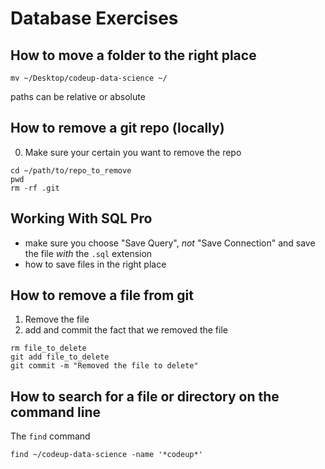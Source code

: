 # Database Exercises

## How to move a folder to the right place

```
mv ~/Desktop/codeup-data-science ~/
```

paths can be relative or absolute

## How to remove a git repo (locally)

0. Make sure your certain you want to remove the repo

```
cd ~/path/to/repo_to_remove
pwd
rm -rf .git
```

## Working With SQL Pro

- make sure you choose "Save Query", *not* "Save Connection" and save the file *with* the `.sql` extension
- how to save files in the right place

## How to remove a file from git

1. Remove the file
2. add and commit the fact that we removed the file

```
rm file_to_delete
git add file_to_delete
git commit -m "Removed the file to delete"
```

## How to search for a file or directory on the command line

The `find` command

```
find ~/codeup-data-science -name '*codeup*'
```
